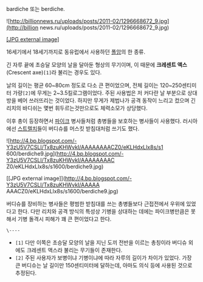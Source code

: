 bardiche 또는 berdiche.

![http://billionnews.ru/uploads/posts/2011-02/1296668672_9.jpg](http://billion
news.ru/uploads/posts/2011-02/1296668672_9.jpg)

[[JPG external
image]](http://billionnews.ru/uploads/posts/2011-02/1296668672_9.jpg)

16세기에서 18세기까지로 동유럽에서 사용하던 [폴암](%ED%8F%B4%EC%95%94.md)의 한 종류.

긴 자루 끝에 초승달 모양의 날을 달아둔 형상의 무기이며, 이 때문에 **크레센트 액스**(Crescent axe)`[1]`라 불리는 경우도
있다.

날의 길이는 평균 60~80cm 정도로 다소 큰 편이었으며, 전체 길이는 120~250센티미터 가량`[2]`에 무게는
2~3.5킬로그램이었다. 주된 사용법은 저 커다란 날 부분으로 상대방을 베어 쓰러뜨리는 것이었다. 하지만 무게가 제법나가 공격 동작이 느리고
컸으며 긴 리치의 바디쉬는 몇번 휘두르는것만으로도 체력소모가 상당했다.

이후 총이 등장하면서 [파이크](%ED%8C%8C%EC%9D%B4%ED%81%AC.md) 병사들처럼 총병들을 보호하는 병사들이
사용했다. 러시아에선 [스트렐치](%EC%8A%A4%ED%8A%B8%EB%A0%90%EC%B9%98.md)들이 버디슈를 머스킷
받침대처럼 쓰기도 했다.

![http://4.bp.blogspot.com/-Y3zU5V7CSLI/Tx8zuKHWvkI/AAAAAAAACZ0/eKLHdxLlx8s/s1
600/berdiche9.jpg](http://4.bp.blogspot.com/-Y3zU5V7CSLI/Tx8zuKHWvkI/AAAAAAAAC
Z0/eKLHdxLlx8s/s1600/berdiche9.jpg)

[[JPG external image]](http://4.bp.blogspot.com/-Y3zU5V7CSLI/Tx8zuKHWvkI/AAAAA
AAACZ0/eKLHdxLlx8s/s1600/berdiche9.jpg)

  
버디슈를 장비하는 병사들은 평범한 받침대를 쓰는 총병들보다 근접전에서 우위에 있었다고 한다. 다만 리치와 공격 방식의 특성상 기병을 상대하는
데에는 파이크병만큼은 못해서 기병 돌격시 피해가 꽤 큰 편이었다고 한다.

`\----`

  * `[1]` 다만 이쪽은 초승달 모양의 날을 지닌 도끼 전반을 이르는 총칭이라 버디슈 외에도 크레센트 액스라 불리는 무기들이 존재한다.
  * `[2]` 주된 사용자가 보병이냐 기병이냐에 따라 자루의 길이가 차이가 있었다. 가장 큰 버디슈는 날 길이만 150센티미터에 달하는데, 아마도 의식 등에 사용된 것으로 추정된다.

